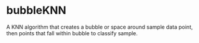 # bubbleKNN
A KNN algorithm that creates a bubble or space around sample data point, then points that fall within bubble to classify sample. 
